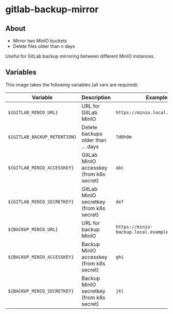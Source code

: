 # gitlab-backup-mirror

## About

- Mirror two MinIO buckets
- Delete files older than n days

Useful for GitLab backup mirroring between different MinIO instances.

## Variables

This image takes the following variables (all vars are required):

|Variable|Description|Example|
|--------|-----------|-------|
|`${GITLAB_MINIO_URL}`|URL for GitLab MinIO|`https://minio.local.example.com`|
|`${GITLAB_BACKUP_RETENTION}`|Delete backups older than ... days|`7d0h0m`|
|`${GITLAB_MINIO_ACCESSKEY}`|GitLab MinIO accesskey (from k8s secret)|`abc`|
|`${GITLAB_MINIO_SECRETKEY}`|GitLab MinIO secretkey (from k8s secret)|`def`|
|`${BACKUP_MINIO_URL}`|URL for backup MinIO|`https://minio-backup.local.example.com`|
|`${BACKUP_MINIO_ACCESSKEY}`|Backup MinIO accesskey (from k8s secret)|`ghi`|
|`${BACKUP_MINIO_SECRETKEY}`|Backup MinIO secretkey (from k8s secret)|`jkl`|
